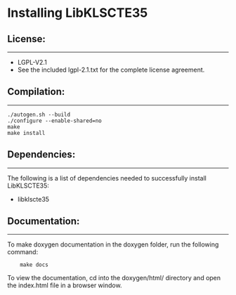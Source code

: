 Installing LibKLSCTE35
======================

## License:
***********

* LGPL-V2.1
* See the included lgpl-2.1.txt for the complete license agreement.


## Compilation:
***************

	./autogen.sh --build
	./configure --enable-shared=no
	make
	make install


## Dependencies:
****************
The following is a list of dependencies needed to successfully install LibKLSCTE35:

* libklscte35


## Documentation:
*****************
To make doxygen documentation in the doxygen folder, run the following command:

        make docs

To view the documentation, cd into the doxygen/html/ directory and open the index.html file in a browser window.
